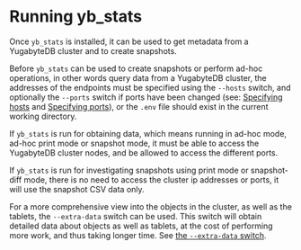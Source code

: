 # Running yb_stats

Once `yb_stats` is installed, it can be used to get metadata from a YugabyteDB cluster and to create snapshots.

Before `yb_stats` can be used to create snapshots or perform ad-hoc operations, in other words query data from a YugabyteDB cluster,
the addresses of the endpoints must be specified using the `--hosts` switch, 
and optionally the `--ports` switch if ports have been changed 
(see: [Specifying hosts](./specifying_hosts.md) and [Specifying ports](./specifying_ports.md)),
or the `.env` file should exist in the current working directory.

If `yb_stats` is run for obtaining data, which means running in ad-hoc mode, ad-hoc print mode or snapshot mode, 
it must be able to access the YugabyteDB cluster nodes, and be allowed to access the different ports. 

If `yb_stats` is run for investigating snapshots using print mode or snapshot-diff mode, 
there is no need to access the cluster ip addresses or ports, it will use the snapshot CSV data only.

For a more comprehensive view into the objects in the cluster, as well as the tablets, the `--extra-data` switch can be used.
This switch will obtain detailed data about objects as well as tablets, at the cost of performing more work, and thus taking longer time. See [the `--extra-data` switch](./snapshot_results_extra_data.md).
